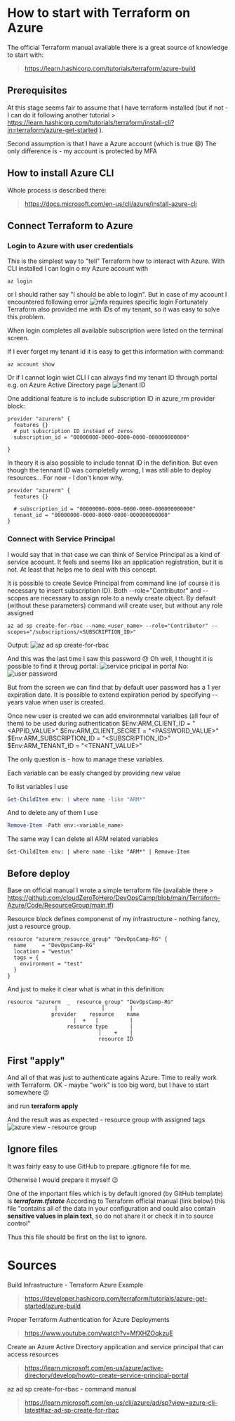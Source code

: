 # How to start with Terraform on Azure 

The official Terraform manual available there is a great source of knowledge to start with:
> https://learn.hashicorp.com/tutorials/terraform/azure-build


## Prerequisites 

At this stage seems fair to assume that I have terraform installed (but if not - I can do it following another tutorial > https://learn.hashicorp.com/tutorials/terraform/install-cli?in=terraform/azure-get-started ).

Second assumption is that I have a Azure account (which is true :smile:)
The only difference is - my account is protected by MFA 


## How to install Azure CLI

Whole process is described there:
> https://docs.microsoft.com/en-us/cli/azure/install-azure-cli

## Connect Terraform to Azure

 ### Login to Azure with user credentials

 This is the simplest way to "tell" Terraform how to interact with Azure. With CLI installed I can login o my Azure account with 
```
az login
```
or I should rather say "I should be able to login". But in case of my account I encountered following error
![mfa requires specific login](./images/01-mfa-problem.jpg)
Fortunately Terraform also provided me with IDs of my tenant, so it was easy to solve this problem.

When login completes all available subscription were listed on the terminal screen. 

If I ever forget my tenant id it is easy to get this information with command:
```
az account show
``` 
Or if I cannot login wiet CLI I can always find my tenant ID through portal e.g. on Azure Active Directory page
![tenant ID](./images/01-tenant-id.jpg)

One additional feature is to include subscription ID in azure_rm provider block:
``` 
provider "azurerm" {
  features {}
  # put subscription ID instead of zeros
  subscription_id = "00000000-0000-0000-0000-000000000000"

}

```
In theory it is also possible to include tennat ID in the definition. But even though the tennant ID was completelly wrong, I was still able to deploy resources... For now - I don't know why.
```
provider "azurerm" {
  features {}
  
  # subscription_id = "00000000-0000-0000-0000-000000000000"
  tenant_id = "00000000-0000-0000-0000-000000000000"
}
```

### Connect with Service Principal

I would say that in that case we can think of Service Principal as a kind of service acoount. It feels and seems like an application registration, but it is not. At least that helps me to deal with this concept.


It is possible to create Sevice Principal from command line (of course it is necessary to insert subscription ID). Both --role="Contributor" and --scopes are necessary to assign role to a newly create object. 
By default (without these parameters) command will create user, but without any role assigned
```
az ad sp create-for-rbac --name <user_name> --role="Contributor" --scopes="/subscriptions/<SUBSCRIPTION_ID>"
```

Output:
![az ad sp create-for-rbac](./images/01-az-ad-sp-created.jpg)

And this was the last time I saw this password :sweat:
Oh well, I thought it is possible to find it throug portal:
![service pricipal in portal](./images/01-tesuser1-portal.jpg)
No:
![user password](./images/01-testuser1-password.jpg)

But from the screen we can find that by default user password has a 1 yer expiration date. It is possible to extend expiration period by specifying --years value when user is created.


Once new user is created we can add environmnetal varialbes (all four of them) to be used during authentication
$Env:ARM_CLIENT_ID = "<APPID_VALUE>"
$Env:ARM_CLIENT_SECRET = "<PASSWORD_VALUE>"
$Env:ARM_SUBSCRIPTION_ID = "<SUBSCRIPTION_ID>"
$Env:ARM_TENANT_ID = "<TENANT_VALUE>"


The only question is - how to manage these variables.

Each variable can be easly changed by providing new value

To list variables I use
``` powershell
Get-ChildItem env: | where name -like "ARM*"
```

And to delete any of them I use
``` powershell
Remove-Item -Path env:<variable_name>
```

The same way I can delete all ARM related variables
``` powerhsell
Get-ChildItem env: | where name -like "ARM*" | Remove-Item
```


## Before deploy
Base on official manual I wrote a simple terraform file (available there > https://github.com/cloudZeroToHero/DevOpsCamp/blob/main/Terraform-Azure/Code/ResourceGroup/main.tf)

Resource block defines componenst of my infrastructure - nothing fancy, just a resource group.
``` hcl
resource "azurerm_resource_group" "DevOpsCamp-RG" {
  name     = "DevOpsCamp-RG"
  location = "westus"
  tags = {
    environment = "test"
  }
}
```

And just to make it clear what is what in this definition:
```
resource "azurerm  _  resource_group" "DevOpsCamp-RG"
               |              |        |
              provider    resource    name
                     |  +   |          |
                   resource type       |
                             |    +    |
                             resource ID

```



## First "apply"

And all of that was just to authenticate agains Azure. Time to really work with Terraform. OK - maybe "work" is too big word, but I have to start somewhere :wink:

 and run **terraform apply**

And the result was as expected - resource group with assigned tags 
![azure view - resource group](./images/01-rg-created.jpg)

## Ignore files

It was fairly easy to use GitHub to prepare .gitignore file for me.

Otherwise I would prepare it myself :wink:

One of the important files which is by default ignored (by GitHub template) is ***terraform.tfstate***
According to Terraform official manual (link below) this file "contains all of the data in your configuration and could also contain **sensitive values in plain text**, so do not share it or check it in to source control"

Thus this file should be first on the list to ignore.

# Sources
Build Infrastructure - Terraform Azure Example
> https://developer.hashicorp.com/terraform/tutorials/azure-get-started/azure-build


Proper Terraform Authentication for Azure Deployments
> https://www.youtube.com/watch?v=MfXHZOqkzuE

Create an Azure Active Directory application and service principal that can access resources
> https://learn.microsoft.com/en-us/azure/active-directory/develop/howto-create-service-principal-portal

az ad sp create-for-rbac - command manual
> https://learn.microsoft.com/en-us/cli/azure/ad/sp?view=azure-cli-latest#az-ad-sp-create-for-rbac